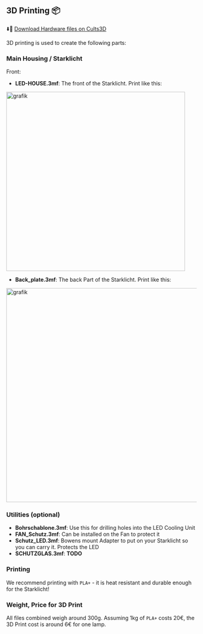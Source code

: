 ## 3D Printing 📦

⬇️💾 [Download Hardware files on Cults3D](https://cults3d.com/de/modell-3d/gadget/starklicht)

3D printing is used to create the following parts:

### Main Housing / Starklicht

Front:

- **LED-HOUSE.3mf**: The front of the Starklicht. Print like this:

<img width="473" alt="grafik" src="https://github.com/user-attachments/assets/96230151-fec7-49fc-895d-f5ccdd608a58" />

- **Back_plate.3mf**: The back Part of the Starklicht. Print like this:

<img width="565" alt="grafik" src="https://github.com/user-attachments/assets/58f8b604-e00a-41d2-8abf-20f5825824f1" />

### Utilities (optional)
- **Bohrschablone.3mf**: Use this for drilling holes into the LED Cooling Unit
- **FAN_Schutz.3mf**: Can be installed on the Fan to protect it
- **Schutz_LED.3mf**: Bowens mount Adapter to put on your Starklicht so you can carry it. Protects the LED
- **SCHUTZGLAS.3mf**: **TODO**


### Printing

We recommend printing with `PLA+` - it is heat resistant and durable enough for the Starklicht!

### Weight, Price for 3D Print

All files combined weigh around 300g. Assuming 1kg of `PLA+` costs 20€, the 3D Print cost is around 6€ for one lamp.